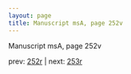 ```yaml
---
layout: page
title: Manuscript msA, page 252v
---
```


Manuscript msA, page 252v

prev:  [252r](../252r) | next:  [253r](../253r)